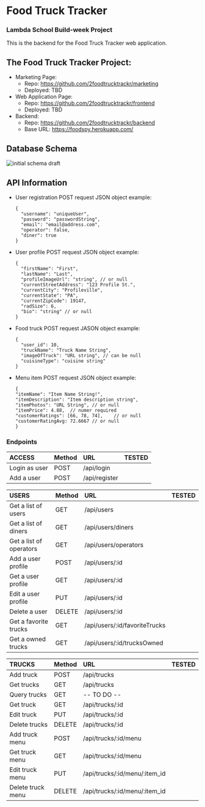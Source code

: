 # Food Truck Tracker

### Lambda School Build-week Project

This is the backend for the Food Truck Tracker web application.

## The Food Truck Tracker Project:

- Marketing Page:
  - Repo: https://github.com/2foodtrucktrackr/marketing
  - Deployed: TBD
- Web Application Page:
  - Repo: https://github.com/2foodtrucktrackr/frontend
  - Deployed: TBD
- Backend:
  - Repo: https://github.com/2foodtrucktrackr/backend
  - Base URL: https://foodspy.herokuapp.com/

## Database Schema

![initial schema draft](https://lh3.googleusercontent.com/pw/ACtC-3eygg48nsFTMv7iBopuWGQyEPbGPucsBfDqWpL039s0NmEPQcWhyQemo4o_YPq-4o0PSXZ8eSZT6V_YgsJFnUfR9KY4D98H5a1pPDuw4Sp7vObdXtUAaFBqHXG2K-rEfEhqSD62wGZSdfQY9Of1-_K-wA=w1293-h1044-no?authuser=0 "Food Truck Tracker Schema")

## API Information

 - User registration POST request JSON object example:

    ```
    {
      "username": "uniqueUser",
      "password": "passwordString",
      "email": "email@address.com",
      "operator": false,
      "diner": true
    }
    ```

 - User profile POST request JSON object example:
    ```
    {
      "firstName": "First",
      "lastName": "Last",
      "profileImageUrl": "string", // or null
      "currentStreetAddress": "123 Profile St.",
      "currentCity": "Profileville",
      "currentState": "PA",
      "currentZipCode": 19147,
      "radSize": 6,
      "bio": "string" // or null
    }
    ```

 - Food truck POST request JASON object example:
    ```
    {
      "user_id": 10,
      "truckName": "Truck Name String",
      "imageOfTruck": "URL string", // can be null
      "cuisineType": "cuisine string"
    } 
    ```

 - Menu item POST request JSON object example:
    ```
    {
    "itemName": "Item Name String!",
    "itemDescription": "Item description string",	
    "itemPhotos": "URL String", // or null	
    "itemPrice": 4.88,	// numer required
    "customerRatings": [66, 78, 74],	// or null
    "customerRatingAvg: 72.6667 // or null
    }
    ```

  <!-- ✅ -->

### Endpoints

| ACCESS        | Method | URL           | TESTED |
| :------------ | :----- | :------------ | :----- |
| Login as user | POST   | /api/login    |        |
| Add a user    | POST   | /api/register |        |

| USERS                   | Method | URL                           | TESTED |
| :---------------------- | :----- | :---------------------------- | :----- |
| Get a list of users     | GET    | /api/users                    |        |
| Get a list of diners    | GET    | /api/users/diners             |        |
| Get a list of operators | GET    | /api/users/operators          |        |
| Add a user profile      | POST   | /api/users/:id                |        |
| Get a user profile      | GET    | /api/users/:id                |        |
| Edit a user profile     | PUT    | /api/users/:id                |        |
| Delete a user           | DELETE | /api/users/:id                |        |
| Get a favorite trucks   | GET    | /api/users/:id/favoriteTrucks |        |
| Get a owned trucks      | GET    | /api/users/:id/trucksOwned    |        |

| TRUCKS            | Method | URL                           | TESTED |
| :---------------- | :----- | :---------------------------- | :----- |
| Add truck         | POST   | /api/trucks                   |        |
| Get trucks        | GET    | /api/trucks                   |        |
| Query trucks      | GET    | -- TO DO --                   |        |
| Get truck         | GET    | /api/trucks/:id               |        |
| Edit truck        | PUT    | /api/trucks/:id               |        |
| Delete trucks     | DELETE | /api/trucks/:id               |        |
| Add truck menu    | POST   | /api/trucks/:id/menu          |        |
| Get truck menu    | GET    | /api/trucks/:id/menu          |        |
| Edit truck menu   | PUT    | /api/trucks/:id/menu/:item_id |        |
| Delete truck menu | DELETE | /api/trucks/:id/menu/:item_id |        |
